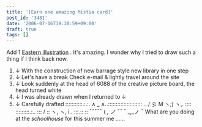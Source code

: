 ```yaml
---
title: '[Earn one amazing Mistia card]'
post_id: '3481'
date: '2006-07-16T19:30:59+09:00'
draft: true
tags: []
---
```


Add 1 [Eastern illustration](https://danmaq.com/3480) . It's amazing. I wonder why I tried to draw such a thing if I think back now.

1.  ↓ With the construction of new barrage style new library in one step
2.  ↓ Let's have a break Check e-mail & lightly travel around the site
3.  ↓ Look suddenly at the head of 6088 of the creative picture board, the head turned white
4.  ↓ I was already drawn when I returned to ↓
5.  ↓ Carefully drafted :::::::::::.:.:. ∧ _ ∧..:::::::::::::::::::::: .. / 彡 M ヽ;) ヽ,. :::: :::::::::.:.. ::: / :: ヽ, ヽ, i.. :::.:: :: ¯¯¯¯¯ ( _, ノ ¯¯_ ¯ _,_ノ ¯ What are you doing at the _schoolhouse_ for this summer me ......
